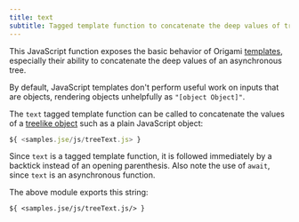 ```yaml
---
title: text
subtitle: Tagged template function to concatenate the deep values of trees
---
```


This JavaScript function exposes the basic behavior of Origami [templates](/language/templates.html), especially their ability to concatenate the deep values of an asynchronous tree.

By default, JavaScript templates don't perform useful work on inputs that are objects, rendering objects unhelpfully as `"[object Object]"`.

The `text` tagged template function can be called to concatenate the values of a [treelike object](treelike.html) such as a plain JavaScript object:

```js
${ <samples.jse/js/treeText.js> }
```

Since `text` is a tagged template function, it is followed immediately by a backtick instead of an opening parenthesis. Also note the use of `await`, since `text` is an asynchronous function.

The above module exports this string:

```
${ <samples.jse/js/treeText.js/> }

```
